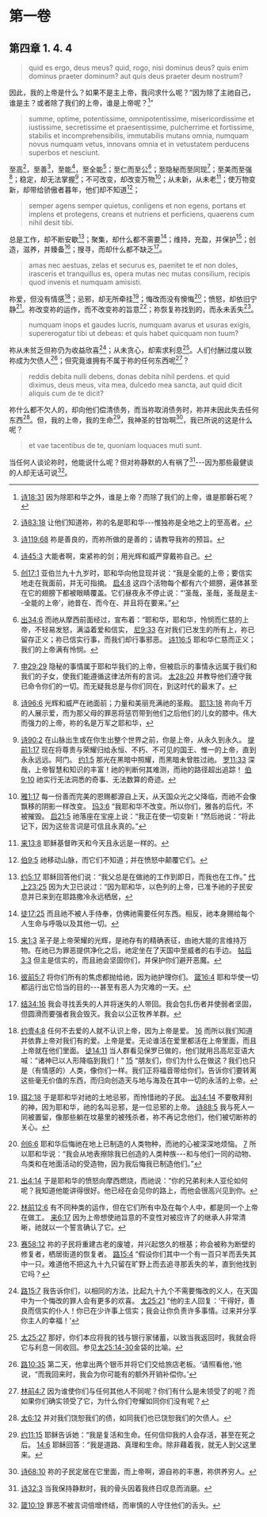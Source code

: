 # 第一卷
## 第四章 1. 4. 4

> quid es ergo, deus meus? quid, rogo, nisi dominus deus? quis enim dominus praeter dominum? aut quis deus praeter deum nostrum?

因此，我的上帝是什么？如果不是主上帝，我问求什么呢？“因为除了主祂自己，谁是主？或者除了我们的上帝，谁是上帝呢？[^1]”

[^1]: [诗18:31](https://biblehub.com/psalms/18-31.htm) 因为除耶和华之外，谁是上帝？而除了我们的上帝，谁是那磐石呢？

> summe, optime, potentissime, omnipotentissime, misericordissime et iustissime, secretissime et praesentissime, pulcherrime et fortissime, stabilis et incomprehensibilis, immutabilis mutans omnia, numquam novus numquam vetus, innovans omnia et in vetustatem perducens superbos et nesciunt.

至高[^2]，至善[^3]，至能[^4]，至全能[^5]；至仁而至公[^6]；至隐秘而至同现[^7]；至美而至强[^8]；稳定，却无法掌握[^9]；不可改变，却改变万物[^10]；从未新，从未老[^11]；使万物变新，却带给骄傲者暮年，他们却不知道[^12]；

[^2]: [诗83:18](https://biblehub.com/psalms/83-18.htm) 让他们知道祢，祢的名是耶和华---惟独祢是全地之上的至高者。
[^3]: [诗119:68](https://biblehub.com/psalms/119-68.htm) 祢是善良的，而祢所做的是善的；请教导我祢的预旨。
[^4]: [诗45:3](https://biblehub.com/psalms/45-3.htm) 大能者啊，束紧祢的剑；用光辉和威严穿戴祢自己。
[^5]: [创17:1](https://biblehub.com/genesis/17-1.htm) 亚伯兰九十九岁时，耶和华向他显现并说：“我是全能的上帝；要信实地走在我面前，并无可指摘。 [启4:8](https://biblehub.com/revelation/4-8.htm) 这四个活物每个都有六个翅膀，遍体甚至在它的翅膀下都被眼睛覆盖。它们昼夜永不停止说：“‘圣哉，圣哉，圣哉是主--全能的上帝’，祂昔在、而今在、并且将在要来。”
[^6]: [出34:6](https://biblehub.com/exodus/34-6.htm) 而祂从摩西前面经过，宣布着：“耶和华，耶和华，怜悯而仁慈的上帝，不轻易发怒，满溢着爱和信实， [尼9:33](https://biblehub.com/nehemiah/9-33.htm) 在对我们已发生的所有上，祢已留存正义；祢已信实行事，而我们却行事邪恶。 [诗116:5](https://biblehub.com/psalms/116-5.htm) 耶和华仁慈而正义；我们的上帝满有怜悯。
[^7]: [申29:29](https://biblehub.com/deuteronomy/29-29.htm) 隐秘的事情属于耶和华我们的上帝，但被启示的事情永远属于我们和我们的子女，使我们能遵循这律法所有的言词。 [太28:20](https://biblehub.com/matthew/28-20.htm) 并教导他们遵守我已命令你们的一切。而无疑我总是与你们同在，到这时代的最末了。
[^8]: [诗96:6](https://biblehub.com/psalms/96-6.htm) 光辉和威严在祂面前；力量和美丽充满祂的圣殿。 [耶13:18](https://biblehub.com/jeremiah/32-18.htm) 祢向千万的人展示爱，而为那父母的罪恶将惩罚带到他们之后他们的儿女的膝中。伟大而强力的上帝，祢的名是万军之耶和华，
[^9]: [诗90:2](https://biblehub.com/psalms/90-2.htm) 在山脉出生或在你生出整个世界之前，你是上帝，从永久到永久。 [提前1:17](https://biblehub.com/1_timothy/1-17.htm) 现在将尊贵与荣耀归给永恒、不朽、不可见的国王、惟一的上帝，直到永永远远。阿门。 [约1:5](https://biblehub.com/john/1-5.htm) 那光在黑暗中照耀，而黑暗未曾胜过祂。 [罗11:33](https://biblehub.com/romans/11-33.htm) 深哉，上帝智慧和知识的丰富！祂的判断何其难测，而祂的路径超出追踪！ [伯9:10](https://biblehub.com/job/9-10.htm) 祂实行无法洞悉的奇事、无法数算的奇迹。
[^10]: [雅1:17](https://biblehub.com/james/1-17.htm) 每一份善而完美的恩赐都源自上天，从天国众光之父降临，而祂不会像飘移的阴影一样改变。 [玛3:6](https://biblehub.com/malachi/3-6.htm) “我耶和华不改变。所以你们，雅各的后代，不被摧毁。 [启21:5](https://biblehub.com/revelation/21-5.htm) 祂落座在宝座上说：“我正在使一切变新！”然后祂说：“将此记下，因为这些言词是可信且永真的。”
[^11]: [来13:8](https://biblehub.com/hebrews/13-8.htm) 耶稣基督昨天和今天且永远是一样的。
[^12]: [伯9:5](https://biblehub.com/jobs/9-5.htm) 祂移动山脉，而它们不知道；并在愤怒中颠覆它们。

> semper agens semper quietus, conligens et non egens, portans et implens et protegens, creans et nutriens et perficiens, quaerens cum nihil desit tibi.

总是工作，却不断安歇[^13]；聚集，却什么都不需要[^14]；维持，充盈，并保护[^15]；创造，滋养，并臻备[^16]；搜寻，而却什么都不缺乏[^17]。

[^13]: [约5:17](https://biblehub.com/john/5-17.htm) 耶稣回答他们说：“我父总是在做祂的工作到即日，而我也在工作。” [代上23:25](https://biblehub.com/1_chronicles/23-25.htm) 因为大卫已说过：“因为耶和华，以色列的上帝，已准予祂的子民安息并已来到在耶路撒冷永远栖居，
[^14]: [徒17:25](https://biblehub.com/acts/17-25.htm) 而且祂不被人手侍奉，仿佛祂需要任何东西。相反，祂本身赐给每个人生命与呼吸以及其他一切。
[^15]: [来1:3](https://biblehub.com/hebrews/1-3.htm) 圣子是上帝荣耀的光辉，是祂存有的精确表征，由祂大能的言维持万物。在祂已为罪恶提供净化之后，祂定坐在了天国中至威者的右手边。 [帖后3:3](https://biblehub.com/2_thessalonians/3-3.htm) 但主是信实的，而且祂会坚固你们，并保护你们避开恶魔。
[^16]: [彼前5:7](https://biblehub.com/1_peter/5-7.htm) 将你们所有的焦虑都抛给祂，因为祂护理你们。 [箴16:4](https://biblehub.com/proverbs/16-4.htm) 耶和华使一切都运行出它恰当的目的---甚至有恶人为灾难的一天。
[^17]: [结34:16](https://biblehub.com/ezekiel/34-16.htm) 我会寻找丢失的人并将迷失的人带回。我会包扎伤者并使弱者坚固，但圆滑而要强者我会毁灭。我会以公正牧养羊群。

> amas nec aestuas, zelas et securus es, paenitet te et non doles, irasceris et tranquillus es, opera mutas nec mutas consilium, recipis quod invenis et numquam amisisti.

祢爱，但没有情感[^18]；忌邪，却无所牵挂[^19]；悔改而没有懊悔[^20]；愤怒，却依旧宁静[^21]。祢改变祢的运作，而不改变祢的旨意[^22]；祢恢复祢找到的，而永未丢失[^23]。

[^18]: [约壹4:8](https://biblehub.com/1_john/4-8.htm) 任何不去爱的人就不认识上帝，因为上帝是爱。 [16](https://biblehub.com/1_john/4-16.htm) 而所以我们知道并依靠上帝对我们有的爱。上帝是爱。无论谁活在爱里都活在上帝里面，而且上帝就在他们里面。 [徒14:11](https://biblehub.com/acts/14-11.htm) 当人群看见保罗已做的，他们就用吕高尼亚语大喊：“诸神已以人形降临到我们！” [15](https://biblehub.com/acts/14-15.htm) “朋友们，你们为什么在做这？我们也只是（有情感的）人类，像你们一样。我们正将福音带给你们，告诉你们要转离这些毫无价值的东西，而归向创造天与地与海及在其中一切的永活的上帝。
[^19]: [珥2:18](https://biblehub.com/joel/2-18.htm) 于是耶和华对祂的土地忌邪，而怜惜祂的子民。 [出34:14](https://biblehub.com/exodus/34-14.htm) 不要敬拜别的神，因为耶和华，祂的名叫忌邪，是一位忌邪的上帝。 [诗88:5](https://biblehub.com/psalms/88-5.htm) 我与死人一同被置留，像那些躺在坟墓里的被残杀者，祢不再记念他们，他们被切断祢的关心。
[^20]: [创6:6](https://biblehub.com/genesis/6-6.htm) 耶和华后悔祂在地上已制造的人类物种，而祂的心被深深地烦恼。 [7](https://biblehub.com/genesis/6-7.htm) 所以耶和华说：“我会从地表擦除我已创造的人类种族---和与他们一同的动物、鸟类和在地面活动的受造物，因为我后悔我已制造他们。”
[^21]: [出4:14](https://biblehub.com/exodus/4-14.htm) 于是耶和华的愤怒向摩西燃烧，而祂说：“你的兄弟利未人亚伦如何呢？我知道他能讲得很好。他已经在会见你的路上，而他会很高兴见到你。
[^22]: [林前12:6](https://biblehub.com/1_corinthians/12-6.htm) 有不同种类的运作，但在它们所有中及在每个人中，都是同一个上帝在做工。 [来6:17](https://biblehub.com/hebrews/6-17.htm) 因为上帝想使祂旨意的不变性对被应许了的继承人非常清晰，祂就以一个誓言确认了它。
[^23]: [赛58:12](https://biblehub.com/isaiah/58-12.htm) 祢的子民将重建古老的废墟，并兴起悠久的根基；祢会被称为断壁的修复者，栖居街道的恢复者。 [路15:4](https://biblehub.com/luke/15-4.htm) “假设你们其中一个有一百只羊而丢失其中一只。难道他不把这九十九只留在旷野上而去追寻那丢失的羊，直到他找到它吗？

> numquam inops et gaudes lucris, numquam avarus et usuras exigis, supererogatur tibi ut debeas: et quis habet quicquam non tuum?

祢从未贫乏但祢仍为收益欣喜[^24]；从未贪心，却索求利息[^25]。人们付酬过度以致祢成为欠债人[^26]；但究竟谁拥有不属于祢的任何东西呢[^27]？

[^24]: [路15:7](https://biblehub.com/luke/15-7.htm) 我告诉你们，以相同的方法，比起九十九个不需要悔改的义人，在天国中为一个悔改的罪人会有更多的欢喜。 [太25:21](https://biblehub.com/matthew/25-21.htm) “他的主人回复：‘干得好，善良而信实的仆人！你已在少许事上信实；我会让你负责许多事情。过来并分享你主人的幸福！’
[^25]: [太25:27](https://biblehub.com/matthew/25-27.htm) 那好，你们本应将我的钱与银行家储蓄，以致当我返回时，我就会将它与利息一同收回。参见[太25:14-30](https://biblehub.com/niv/matthew/25.htm)金袋的比喻。
[^26]: [路10:35](https://biblehub.com/luke/10-35.htm) 第二天，他拿出两个银币并将它们交给旅店老板。‘请照看他，’他说，“而我回来时，我会为你可能有的额外开销补偿你。’
[^27]: [林前4:7](https://biblehub.com/1_corinthians/4-7.htm) 因为谁使你们与任何其他人不同呢？你们有什么是未领受了的呢？而如果你们确实领受了它，为什么你们夸耀如同你们没有呢？

> reddis debita nulli debens, donas debita nihil perdens. et quid diximus, deus meus, vita mea, dulcedo mea sancta, aut quid dicit aliquis cum de te dicit?

祢什么都不欠人的，却向他们偿清债务，而当祢取消债务时，祢并未因此失去任何东西[^28]。但，我的上帝，我的生命[^29]，我神圣的甘饴啊[^30]，我已所说的这是什么呢？

[^28]: [太6:12](https://biblehub.com/matthew/6-12.htm) 并对我们饶恕我们的债，如同我们也已饶恕我们的欠债人。
[^29]: [约11:15](https://biblehub.com/john/11-25.htm) 耶稣告诉她：“我是复活和生命。任何信仰我的人会存活，甚至在死之后。 [14:6](https://biblehub.com/john/14-6.htm) 耶稣回答：“我是道路、真理和生命。除非藉着我，就无人到父这里来。
[^30]: [诗68:10](https://biblehub.com/psalms/68-10.htm) 祢的子民定居在它里面，而上帝啊，源自祢的丰惠，祢供养穷人。

> et vae tacentibus de te, quoniam loquaces muti sunt.

当任何人谈论祢时，他能说什么呢？但对祢静默的人有祸了[^31]---因为那些最健谈的人却无话可说[^32]。

[^31]: [诗32:3](https://biblehub.com/psalms/32-3.htm) 当我保持静默时，我的骨头因着我终日叹息而消磨。
[^32]: [箴10:19](https://biblehub.com/proverbs/10-19.htm) 罪恶不被言词倍增终结，而审慎的人守住他们的舌头。